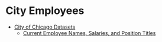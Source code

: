 # City Employees

 - [City of Chicago Datasets](https://data.cityofchicago.org/browse?limitTo=datasets)
    - [Current Employee Names, Salaries, and Position Titles](https://data.cityofchicago.org/Administration-Finance/Current-Employee-Names-Salaries-and-Position-Title/xzkq-xp2w)
